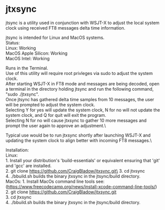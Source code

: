# jtxsync
jtsync is a utility used in conjunction with WSJT-X to adjust the local system clock using received FT8 messages delta time information.

jtsync is intended for Linux and MacOS systems.  
Status:  
    Linux: Working\
    MacOS Apple Silicon: Working\
    MacOS Intel: Working
    
Runs in the Terminal.\
Use of this utility will require root privleges via sudo to adjust the system clock.\
After starting WSJT-X in FT8 mode and messages are being decoded, open a terminal in the directory holding jtsync and run the following command, "sudo ./jtxsync".\
Once jtsync has gathered delta time samples from 10 messages, the user will be prompted to adjust the system clock.\
Selecting Y for yes will update the system clock, N for no will not update the system clock, and Q for quit will exit the program.\
Selecting N for no will cause jtxsync to gather 10 more messages and prompt the user again to approve an adjustment.\

Typical use would be to run jtxsync shortly after launching WSJT-X and updating the system clock to align better with incoming FT8 messages.\

Installation:\
    Linux:\
        1. Install your distribution's 'build-essentials' or equivalent ensuring that 'git' and 'gcc' are installed.\
        2. git clone https://github.com/CraigBladow/jtxsync.git\
        3. cd jtxsync\
        4. ./bbuild.sh  builds the binary jtxsync in the jtsync/build directory.\
    MacOs:
        1. Install MacOs command line tools see: (https://www.freecodecamp.org/news/install-xcode-command-line-tools/)  
        2. git clone https://github.com/CraigBladow/jtxsync.git  
        3. cd jtxsync  
        4. ./bbuild.sh  builds the binary jtxsync in the jtsync/build directory.         
            
